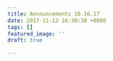 ```yaml
---
title: Announcements 10.16.17
date: 2017-11-13 16:30:38 +0000
tags: []
featured_image: ''
draft: true

---
```


